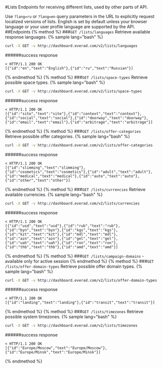 #Lists
Endpoints for receiving different lists, used by other parts of API. 

Use `?lang=ru` or `?lang=en` query parameters in the URL to explicitly request localized versions of lists. English is set by default unless your browser language or your user profile language are supported by the API.
##Endpoints
{% method %}
###`GET /lists/languages`
Retrieve available response languages.
{% sample lang="bash" %}
```bash
curl -X GET -v http://dashboard.everad.com/v2/lists/languages
```
######success response
```
< HTTP/1.1 200 OK
[{"id":"en","text":"English"},{"id":"ru","text":"Russian"}]
```
{% endmethod %}
{% method %}
###`GET /lists/space-types`
Retrieve possible space types.
{% sample lang="bash" %}
```bash
curl -X GET -v http://dashboard.everad.com/v2/lists/space-types
```
######success response
```
< HTTP/1.1 200 OK
[{"id":"site","text":"site"},{"id":"context","text":"context"},{"id":"social","text":"social"},{"id":"doorway","text":"doorway"},{"id":"email","text":"email"},{"id":"arbitrage","text":"arbitrage"}]
```
{% endmethod %}
{% method %}
###`GET /lists/offer-categories`
Retrieve possible offer categories.
{% sample lang="bash" %}
```bash
curl -X GET -v http://dashboard.everad.com/v2/lists/offer-categories
```
######success response
```
< HTTP/1.1 200 OK
[{"id":"slimming","text":"slimming"},{"id":"cosmetics","text":"cosmetics"},{"id":"adult","text":"adult"},{"id":"medical","text":"medical"},{"id":"auto","text":"auto"},{"id":"other","text":"other"}]
```
{% endmethod %}
{% method %}
###`GET /lists/currencies`
Retrieve available currencies.
{% sample lang="bash" %}
```bash
curl -X GET -v http://dashboard.everad.com/v2/lists/currencies
```
######success response
```
< HTTP/1.1 200 OK
[{"id":"usd","text":"usd"},{"id":"rub","text":"rub"},{"id":"byn","text":"byn"},{"id":"kgs","text":"kgs"},{"id":"kzt","text":"kzt"},{"id":"mdl","text":"mdl"},{"id":"azn","text":"azn"},{"id":"gel","text":"gel"},{"id":"uah","text":"uah"},{"id":"ron","text":"ron"},{"id":"thb","text":"thb"},{"id":"amd","text":"amd"}]
```
{% endmethod %}
{% method %}
###`GET /lists/campaign-domains` - available only for active session
{% endmethod %}
{% method %}
###`GET /lists/offer-domain-types`
Retrieve possible offer domain types.
{% sample lang="bash" %}
```bash
curl -X GET -v http://dashboard.everad.com/v2/lists/offer-domain-types
```
######success response
```
< HTTP/1.1 200 OK
[{"id":"landing","text":"landing"},{"id":"transit","text":"transit"}]
```
{% endmethod %}
{% method %}
###`GET /lists/timezones`
Retrieve possible system timezones.
{% sample lang="bash" %}
```bash
curl -X GET -v http://dashboard.everad.com/v2/lists/timezones
```
######success response
```
< HTTP/1.1 200 OK
[{"id":"Europe/Moscow","text":"Europe/Moscow"},{"id":"Europe/Minsk","text":"Europe/Minsk"}]
```
{% endmethod %}




















